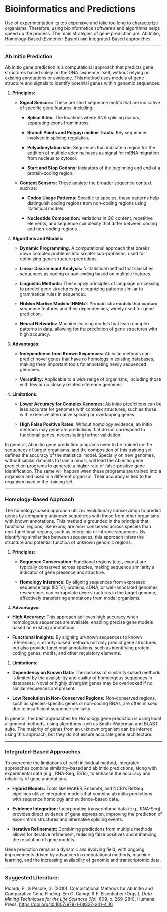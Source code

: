 # Bioinformatics and Predictions

Use of experimentation its too expensive and take too long to
characterize organisms. Therefore, using bioinformatics software’s and
algorithms helps speed up the process. The main strategies of gene
prediction are: Ab Initio, Homology-Based (Evidence-Based) and
Integrated-Based approaches.

------------------------------------------------------------------------

### **Ab Initio Prediction**

Ab initio gene prediction is a computational approach that predicts gene
structures based solely on the DNA sequence itself, without relying on
existing annotations or evidence. This method uses models of gene
structure and signals to identify potential genes within genomic
sequences.

1.  **Principles:**

    -   **Signal Sensors:** These are short sequence motifs that are
        indicative of specific gene features, including:

        -   **Splice Sites:** The locations where RNA splicing occurs,
            separating exons from introns.

        -   **Branch Points and Polypyrimidine Tracts:** Key sequences
            involved in splicing regulation.

        -   **Polyadenylation site**: Sequences that indicate a region
            for the addition of multiple adenine bases as signal for
            mRNA migration from nucleus to cytosol.

        -   **Start and Stop Codons:** Indicators of the beginning and
            end of a protein-coding region.

    -   **Content Sensors:** These analyze the broader sequence context,
        such as:

        -   **Codon Usage Patterns:** Specific to species, these
            patterns help distinguish coding regions from non-coding
            regions using statistical models.

        -   **Nucleotide Composition:** Variations in GC content,
            repetitive elements, and sequence complexity that differ
            between coding and non-coding regions.

2.  **Algorithms and Models:**

    -   **Dynamic Programming:** A computational approach that breaks
        down complex problems into simpler sub-problems, used for
        optimizing gene structure predictions.

    -   **Linear Discriminant Analysis:** A statistical method that
        classifies sequences as coding or non-coding based on multiple
        features.

    -   **Linguistic Methods:** These apply principles of language
        processing to predict gene structures by recognizing patterns
        similar to grammatical rules in sequences.

    -   **Hidden Markov Models (HMMs):** Probabilistic models that
        capture sequence features and their dependencies, widely used
        for gene prediction.

    -   **Neural Networks:** Machine learning models that learn complex
        patterns in data, allowing for the prediction of gene structures
        with high accuracy.

3.  **Advantages:**

    -   **Independence from Known Sequences:** Ab initio methods can
        predict novel genes that have no homologs in existing databases,
        making them important tools for annotating newly sequenced
        genomes.

    -   **Versatility:** Applicable to a wide range of organisms,
        including those with few or no closely related reference
        genomes.

4.  **Limitations:**

    -   **Lower Accuracy for Complex Genomes:** Ab initio predictions
        can be less accurate for genomes with complex structures, such
        as those with extensive alternative splicing or overlapping
        genes.

    -   **High False Positive Rates:** Without homology evidence, ab
        initio methods may generate predictions that do not correspond
        to functional genes, necessitating further validation.

In general, Ab initio gene prediction programs need to be trained on the
sequences of target organisms, and the composition of this training set
defines the accuracy of the statistical model. Specially on new genomes,
without similar datasets to train a model, will lead the Ab initio gene
prediction programs to generate a higher rate of false-positive gene
identification. The same will happen when these programs are trained
into a organism and used in a different organism. Their accuracy is tied
to the organism used in the training set.

------------------------------------------------------------------------

### **Homology-Based Approach**

The homology-based approach utilizes evolutionary conservation to
predict genes by comparing unknown sequences with those from other
organisms with known annotations. This method is grounded in the
principle that functional regions, like exons, are more conserved across
species than non-functional regions, such as intergenic or intronic
sequences. By identifying similarities between sequences, this approach
infers the structure and potential function of unknown genomic regions.

1.  **Principles:**

    -   **Sequence Conservation:** Functional regions (e.g., exons) are
        typically conserved across species, making sequence similarity a
        indicator of gene presence and structure.

    -   **Homology Inference:** By aligning sequences from expressed
        sequence tags (ESTs), proteins, cDNA, or well-annotated genomes,
        researchers can extrapolate gene structures in the target
        genome, effectively transferring annotations from model
        organisms.

2.  **Advantages:**

-   **High Accuracy:** This approach achieves high accuracy when
    homologous sequences are available, enabling precise gene models
    based on existing annotations.

-   **Functional Insights:** By aligning unknown sequences to known
    references, similarity-based methods not only predict gene
    structures but also provide functional annotations, such as
    identifying protein-coding genes, motifs, and other regulatory
    elements.

1.  **Limitations:**

-   **Dependency on Known Data:** The success of similarity-based
    methods is limited by the availability and quality of homologous
    sequences in databases. Novel or highly divergent genes may be
    overlooked if no similar sequences are present.

-   **Low Resolution in Non-Conserved Regions:** Non-conserved regions,
    such as species-specific genes or non-coding RNAs, are often missed
    due to insufficient sequence similarity.

In general, the best approaches for Homology gene prediction is using
local alignment methods, using algorithms such as Smith-Waterman and
BLAST suite. The majority of genes from an unknown organism can be
inferred using this approach, but they do not ensure accurate gene
architecture.

------------------------------------------------------------------------

### **Integrated-Based Approaches**

To overcome the limitations of each individual method, integrated
approaches combine similarity-based and ab initio predictions, along
with experimental data (e.g., RNA-Seq, ESTs), to enhance the accuracy
and reliability of gene annotations.

-   **Hybrid Models:** Tools like MAKER, Ensembl, and NCBI’s RefSeq
    pipelines utilize integrated models that combine ab initio
    predictions with sequence homology and evidence-based data.

-   **Evidence Integration:** Incorporating transcriptome data (e.g.,
    RNA-Seq) provides direct evidence of gene expression, improving the
    prediction of exon-intron structures and alternative splicing
    events.

-   **Iterative Refinement:** Combining predictions from multiple
    methods allows for iterative refinement, reducing false positives
    and enhancing the resolution of gene models.

Gene prediction remains a dynamic and evolving field, with ongoing
improvements driven by advances in computational methods, machine
learning, and the increasing availability of genomic and transcriptomic
data.

------------------------------------------------------------------------

### Suggested Literature:

Picardi, E., & Pesole, G. (2010). Computational Methods for Ab Initio
and Comparative Gene Finding. Em O. Carugo & F. Eisenhaber (Orgs.),
*Data Mining Techniques for the Life Sciences* (Vol. 609, p. 269–284).
Humana Press. <https://doi.org/10.1007/978-1-60327-241-4_16>
